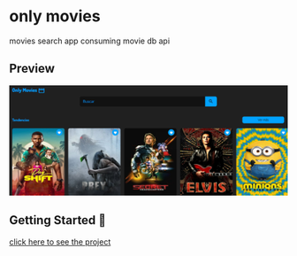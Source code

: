 # only movies

movies search app consuming movie db api

## Preview

![](https://github.com/fabio-andres/only-movies/blob/main/Captura%20de%20pantalla%202022-08-14%20001551.png)

## Getting Started 🚀

[click here to see the project](https://fabio-andres.github.io/stopwatch/)

